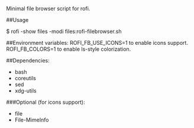 Minimal file browser script for rofi.

##Usage

$ rofi -show files -modi files:rofi-filebrowser.sh

##Environment variables:
ROFI_FB_USE_ICONS=1 to enable icons support.
ROFI_FB_COLORS=1 to enable ls-style colorization.

##Dependencies:

- bash
- coreutils
- sed
- xdg-utils

###Optional (for icons support):

- file
- File-MimeInfo
